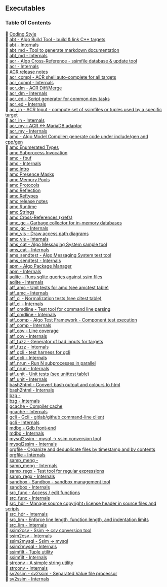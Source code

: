 ## Executables


### Table Of Contents
<a href="#table-of-contents"></a>
<!-- dev.mdmark  mdmark:MDSECTION  state:BEG_AUTO  param:Toc -->
<!-- dev.mdmark  mdmark:TOC  state:BEG_AUTO  param:Toc -->
&#128196; [Coding Style](/txt/exe/coding-style.md)<br/>
&#128196; [abt - Algo Build Tool - build & link C++ targets](/txt/exe/abt/README.md)<br/>
&#128196; [abt - Internals](/txt/exe/abt/internals.md)<br/>
&#128196; [abt_md - Tool to generate markdown documentation](/txt/exe/abt_md/README.md)<br/>
&#128196; [abt_md - Internals](/txt/exe/abt_md/internals.md)<br/>
&#128196; [acr - Algo Cross-Reference - ssimfile database & update tool](/txt/exe/acr/README.md)<br/>
&#128196; [acr - Internals](/txt/exe/acr/internals.md)<br/>
&#128196; [ACR release notes](/txt/exe/acr/relnotes.md)<br/>
&#128196; [acr_compl - ACR shell auto-complete for all targets](/txt/exe/acr_compl/README.md)<br/>
&#128196; [acr_compl - Internals](/txt/exe/acr_compl/internals.md)<br/>
&#128196; [acr_dm - ACR Diff/Merge](/txt/exe/acr_dm/README.md)<br/>
&#128196; [acr_dm - Internals](/txt/exe/acr_dm/internals.md)<br/>
&#128196; [acr_ed - Script generator for common dev tasks](/txt/exe/acr_ed/README.md)<br/>
&#128196; [acr_ed - Internals](/txt/exe/acr_ed/internals.md)<br/>
&#128196; [acr_in - ACR Input - compute set of ssimfiles or tuples used by a specific target](/txt/exe/acr_in/README.md)<br/>
&#128196; [acr_in - Internals](/txt/exe/acr_in/internals.md)<br/>
&#128196; [acr_my - ACR <-> MariaDB adaptor](/txt/exe/acr_my/README.md)<br/>
&#128196; [acr_my - Internals](/txt/exe/acr_my/internals.md)<br/>
&#128196; [amc - Algo Model Compiler: generate code under include/gen and cpp/gen](/txt/exe/amc/README.md)<br/>
&#128196; [amc Enumerated Types](/txt/exe/amc/enum.md)<br/>
&#128196; [amc Subprocess Invocation](/txt/exe/amc/exec.md)<br/>
&#128196; [amc - fbuf](/txt/exe/amc/fbuf.md)<br/>
&#128196; [amc - Internals](/txt/exe/amc/internals.md)<br/>
&#128196; [amc Intro](/txt/exe/amc/intro.md)<br/>
&#128196; [amc Presence Masks](/txt/exe/amc/pmask.md)<br/>
&#128196; [amc Memory Pools](/txt/exe/amc/pools.md)<br/>
&#128196; [amc Protocols](/txt/exe/amc/proto.md)<br/>
&#128196; [amc Reflection](/txt/exe/amc/reflection.md)<br/>
&#128196; [amc Reftypes](/txt/exe/amc/reftypes.md)<br/>
&#128196; [amc release notes](/txt/exe/amc/relnotes.md)<br/>
&#128196; [amc Runtime](/txt/exe/amc/runtime.md)<br/>
&#128196; [amc Strings](/txt/exe/amc/strings.md)<br/>
&#128196; [amc Cross-References (xrefs)](/txt/exe/amc/xref.md)<br/>
&#128196; [amc_gc - Garbage collector for in-memory databases](/txt/exe/amc_gc/README.md)<br/>
&#128196; [amc_gc - Internals](/txt/exe/amc_gc/internals.md)<br/>
&#128196; [amc_vis - Draw access path diagrams](/txt/exe/amc_vis/README.md)<br/>
&#128196; [amc_vis - Internals](/txt/exe/amc_vis/internals.md)<br/>
&#128196; [ams_cat - Algo Messaging System sample tool](/txt/exe/ams_cat/README.md)<br/>
&#128196; [ams_cat - Internals](/txt/exe/ams_cat/internals.md)<br/>
&#128196; [ams_sendtest - Algo Messaging System test tool](/txt/exe/ams_sendtest/README.md)<br/>
&#128196; [ams_sendtest - Internals](/txt/exe/ams_sendtest/internals.md)<br/>
&#128196; [apm - Algo Package Manager](/txt/exe/apm/README.md)<br/>
&#128196; [apm - Internals](/txt/exe/apm/internals.md)<br/>
&#128196; [aqlite - Runs sqlite queries against ssim files](/txt/exe/aqlite/README.md)<br/>
&#128196; [aqlite - Internals](/txt/exe/aqlite/internals.md)<br/>
&#128196; [atf_amc - Unit tests for amc (see amctest table)](/txt/exe/atf_amc/README.md)<br/>
&#128196; [atf_amc - Internals](/txt/exe/atf_amc/internals.md)<br/>
&#128196; [atf_ci - Normalization tests (see citest table)](/txt/exe/atf_ci/README.md)<br/>
&#128196; [atf_ci - Internals](/txt/exe/atf_ci/internals.md)<br/>
&#128196; [atf_cmdline - Test tool for command line parsing](/txt/exe/atf_cmdline/README.md)<br/>
&#128196; [atf_cmdline - Internals](/txt/exe/atf_cmdline/internals.md)<br/>
&#128196; [atf_comp - Algo Test Framework - Component test execution](/txt/exe/atf_comp/README.md)<br/>
&#128196; [atf_comp - Internals](/txt/exe/atf_comp/internals.md)<br/>
&#128196; [atf_cov - Line coverage](/txt/exe/atf_cov/README.md)<br/>
&#128196; [atf_cov - Internals](/txt/exe/atf_cov/internals.md)<br/>
&#128196; [atf_fuzz - Generator of bad inputs for targets](/txt/exe/atf_fuzz/README.md)<br/>
&#128196; [atf_fuzz - Internals](/txt/exe/atf_fuzz/internals.md)<br/>
&#128196; [atf_gcli - test harness for gcli](/txt/exe/atf_gcli/README.md)<br/>
&#128196; [atf_gcli - Internals](/txt/exe/atf_gcli/internals.md)<br/>
&#128196; [atf_nrun - Run N subprocesses in parallel](/txt/exe/atf_nrun/README.md)<br/>
&#128196; [atf_nrun - Internals](/txt/exe/atf_nrun/internals.md)<br/>
&#128196; [atf_unit - Unit tests (see unittest table)](/txt/exe/atf_unit/README.md)<br/>
&#128196; [atf_unit - Internals](/txt/exe/atf_unit/internals.md)<br/>
&#128196; [bash2html - Convert bash output and colours to html](/txt/exe/bash2html/README.md)<br/>
&#128196; [bash2html - Internals](/txt/exe/bash2html/internals.md)<br/>
&#128196; [bzg -](/txt/exe/bzg/README.md)<br/>
&#128196; [bzg - Internals](/txt/exe/bzg/internals.md)<br/>
&#128196; [gcache - Compiler cache](/txt/exe/gcache/README.md)<br/>
&#128196; [gcache - Internals](/txt/exe/gcache/internals.md)<br/>
&#128196; [gcli - Gcli - gitlab/github command-line client](/txt/exe/gcli/README.md)<br/>
&#128196; [gcli - Internals](/txt/exe/gcli/internals.md)<br/>
&#128196; [mdbg - Gdb front-end](/txt/exe/mdbg/README.md)<br/>
&#128196; [mdbg - Internals](/txt/exe/mdbg/internals.md)<br/>
&#128196; [mysql2ssim - mysql -> ssim conversion tool](/txt/exe/mysql2ssim/README.md)<br/>
&#128196; [mysql2ssim - Internals](/txt/exe/mysql2ssim/internals.md)<br/>
&#128196; [orgfile - Organize and deduplicate files by timestamp and by contents](/txt/exe/orgfile/README.md)<br/>
&#128196; [orgfile - Internals](/txt/exe/orgfile/internals.md)<br/>
&#128196; [samp_meng -](/txt/exe/samp_meng/README.md)<br/>
&#128196; [samp_meng - Internals](/txt/exe/samp_meng/internals.md)<br/>
&#128196; [samp_regx - Test tool for regular expressions](/txt/exe/samp_regx/README.md)<br/>
&#128196; [samp_regx - Internals](/txt/exe/samp_regx/internals.md)<br/>
&#128196; [sandbox - Sandbox - sandbox management tool](/txt/exe/sandbox/README.md)<br/>
&#128196; [sandbox - Internals](/txt/exe/sandbox/internals.md)<br/>
&#128196; [src_func - Access / edit functions](/txt/exe/src_func/README.md)<br/>
&#128196; [src_func - Internals](/txt/exe/src_func/internals.md)<br/>
&#128196; [src_hdr - Manage source copyright+license header in source files and scripts](/txt/exe/src_hdr/README.md)<br/>
&#128196; [src_hdr - Internals](/txt/exe/src_hdr/internals.md)<br/>
&#128196; [src_lim - Enforce line length, function length, and indentation limits](/txt/exe/src_lim/README.md)<br/>
&#128196; [src_lim - Internals](/txt/exe/src_lim/internals.md)<br/>
&#128196; [ssim2csv - Ssim -> csv conversion tool](/txt/exe/ssim2csv/README.md)<br/>
&#128196; [ssim2csv - Internals](/txt/exe/ssim2csv/internals.md)<br/>
&#128196; [ssim2mysql - Ssim -> mysql](/txt/exe/ssim2mysql/README.md)<br/>
&#128196; [ssim2mysql - Internals](/txt/exe/ssim2mysql/internals.md)<br/>
&#128196; [ssimfilt - Tuple utility](/txt/exe/ssimfilt/README.md)<br/>
&#128196; [ssimfilt - Internals](/txt/exe/ssimfilt/internals.md)<br/>
&#128196; [strconv - A simple string utility](/txt/exe/strconv/README.md)<br/>
&#128196; [strconv - Internals](/txt/exe/strconv/internals.md)<br/>
&#128196; [sv2ssim - sv2ssim - Separated Value file processor](/txt/exe/sv2ssim/README.md)<br/>
&#128196; [sv2ssim - Internals](/txt/exe/sv2ssim/internals.md)<br/>

<!-- dev.mdmark  mdmark:TOC  state:END_AUTO  param:Toc -->

<!-- dev.mdmark  mdmark:MDSECTION  state:END_AUTO  param:Toc -->

